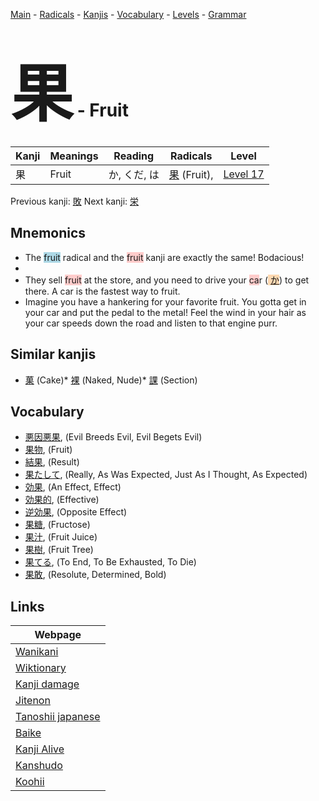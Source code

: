<style> bigfont {font-size: 100px}</style>
[Main](../README.md) -
[Radicals](../radicals.md) -
[Kanjis](../kanjis.md) -
[Vocabulary](../vocabulary.md) -
[Levels](../levels.md) -
[Grammar](../grammar.md)
# <bigfont> 果</bigfont> - Fruit 

| Kanji | Meanings | Reading | Radicals | Level |
| --- | --- | --- | --- | --- |
| 果 | Fruit | か, くだ, は | [果](../radicals/果.md) (Fruit),  | [Level 17](../levels/wk_level17.md) |

Previous kanji: [敗](敗.md) Next kanji: [栄](栄.md) 

## Mnemonics
 * The <span style="background-color:#ADD8E6"> fruit</span> radical and the <span style="background-color:#ffcccb"> fruit</span> kanji are exactly the same! Bodacious!
* 
* They sell <span style="background-color:#ffcccb"> fruit</span> at the store, and you need to drive your <span style="background-color:#ffcccb"> ca</span>r (<span style="background-color:#fed8b1"> [か](https://jisho.org/search/か)</span>) to get there. A car is the fastest way to fruit.
* Imagine you have a hankering for your favorite fruit. You gotta get in your car and put the pedal to the metal! Feel the wind in your hair as your car speeds down the road and listen to that engine purr.


## Similar kanjis
 * [菓](菓.md) (Cake)* [裸](裸.md) (Naked, Nude)* [課](課.md) (Section)


## Vocabulary
 * [悪因悪果](../vocabulary/果.md), (Evil Breeds Evil, Evil Begets Evil)
* [果物](../vocabulary/果.md), (Fruit)
* [結果](../vocabulary/果.md), (Result)
* [果たして](../vocabulary/果.md), (Really, As Was Expected, Just As I Thought, As Expected)
* [効果](../vocabulary/果.md), (An Effect, Effect)
* [効果的](../vocabulary/果.md), (Effective)
* [逆効果](../vocabulary/果.md), (Opposite Effect)
* [果糖](../vocabulary/果.md), (Fructose)
* [果汁](../vocabulary/果.md), (Fruit Juice)
* [果樹](../vocabulary/果.md), (Fruit Tree)
* [果てる](../vocabulary/果.md), (To End, To Be Exhausted, To Die)
* [果敢](../vocabulary/果.md), (Resolute, Determined, Bold)



## Links 

| Webpage |
| --- |
| [Wanikani          ](https://www.wanikani.com/kanji/果) |
| [Wiktionary        ](https://en.wiktionary.org/wiki/果) |
| [Kanji damage      ](http://www.kanjidamage.com/kanji/search?utf8=✓&q=果) |
| [Jitenon           ](https://jitenon.com/kanji/果) |
| [Tanoshii japanese ](https://www.tanoshiijapanese.com/dictionary/kanji.cfm?k=果) |
| [Baike             ](https://baike.baidu.com/item/果) |
| [Kanji Alive       ](https://app.kanjialive.com/果) |
| [Kanshudo          ](https://www.kanshudo.com/searchmn?q=果) |
| [Koohii            ](https://kanji.koohii.com/study/kanji/果) |

